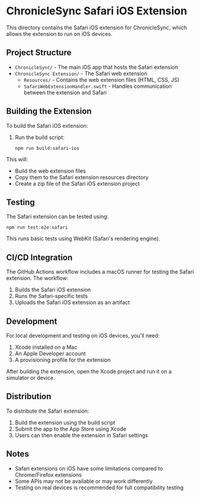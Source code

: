 # ChronicleSync Safari iOS Extension

This directory contains the Safari iOS extension for ChronicleSync, which allows the extension to run on iOS devices.

## Project Structure

- `ChronicleSync/` - The main iOS app that hosts the Safari extension
- `ChronicleSync Extension/` - The Safari web extension
  - `Resources/` - Contains the web extension files (HTML, CSS, JS)
  - `SafariWebExtensionHandler.swift` - Handles communication between the extension and Safari

## Building the Extension

To build the Safari iOS extension:

1. Run the build script:
   ```
   npm run build:safari-ios
   ```

This will:
- Build the web extension files
- Copy them to the Safari extension resources directory
- Create a zip file of the Safari iOS extension project

## Testing

The Safari extension can be tested using:

```
npm run test:e2e:safari
```

This runs basic tests using WebKit (Safari's rendering engine).

## CI/CD Integration

The GitHub Actions workflow includes a macOS runner for testing the Safari extension. The workflow:

1. Builds the Safari iOS extension
2. Runs the Safari-specific tests
3. Uploads the Safari iOS extension as an artifact

## Development

For local development and testing on iOS devices, you'll need:

1. Xcode installed on a Mac
2. An Apple Developer account
3. A provisioning profile for the extension

After building the extension, open the Xcode project and run it on a simulator or device.

## Distribution

To distribute the Safari extension:

1. Build the extension using the build script
2. Submit the app to the App Store using Xcode
3. Users can then enable the extension in Safari settings

## Notes

- Safari extensions on iOS have some limitations compared to Chrome/Firefox extensions
- Some APIs may not be available or may work differently
- Testing on real devices is recommended for full compatibility testing
